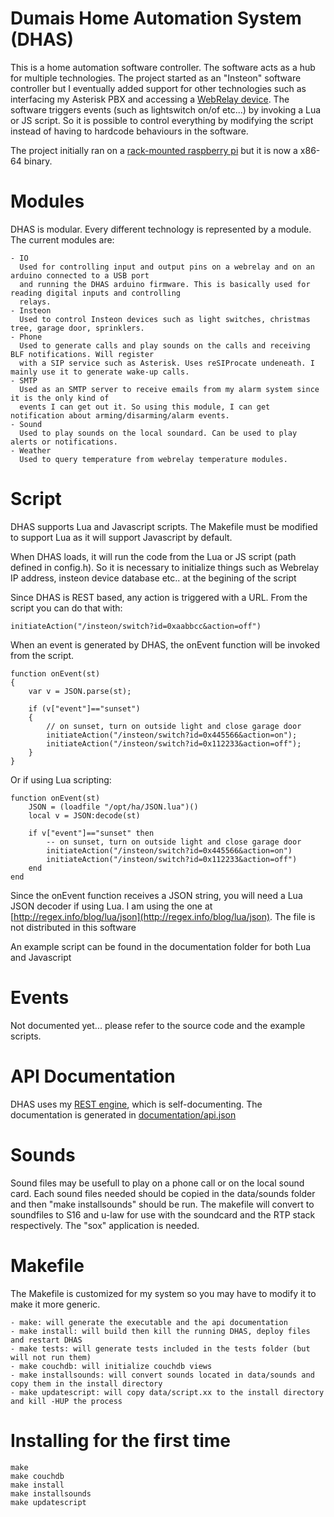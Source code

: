 # Dumais Home Automation System (DHAS)
This is a home automation software controller. The software acts as a hub for multiple technologies.
The project started as an "Insteon" software controller but I eventually added support for
other technologies such as interfacing my Asterisk PBX and accessing a [WebRelay device](http://www.controlbyweb.com/webrelay/). The software triggers events (such as lightswitch on/of etc...) by invoking a Lua or JS script. So it is possible to 
control everything by modifying the script instead of having to hardcode behaviours in the software.

The project initially ran on a [rack-mounted raspberry pi](http://www.dumaisnet.ca/index.php?article=205f6247f86b88ae8941496569b5cd07) but it is now a x86-64 binary.

Modules
============== 
DHAS is modular. Every different technology is represented by a module. The current modules are:

    - IO
      Used for controlling input and output pins on a webrelay and on an arduino connected to a USB port
      and running the DHAS arduino firmware. This is basically used for reading digital inputs and controlling
      relays. 
    - Insteon
      Used to control Insteon devices such as light switches, christmas tree, garage door, sprinklers.
    - Phone
      Used to generate calls and play sounds on the calls and receiving BLF notifications. Will register
      with a SIP service such as Asterisk. Uses reSIProcate undeneath. I mainly use it to generate wake-up calls.
    - SMTP
      Used as an SMTP server to receive emails from my alarm system since it is the only kind of 
      events I can get out it. So using this module, I can get notification about arming/disarming/alarm events.
    - Sound
      Used to play sounds on the local soundard. Can be used to play alerts or notifications.
    - Weather
      Used to query temperature from webrelay temperature modules.

Script
==============
DHAS supports Lua and Javascript scripts. The Makefile must be modified to support Lua as it will 
support Javascript by default.

When DHAS loads, it will run the code from the Lua or JS script (path defined in config.h).
So it is necessary to initialize things such as Webrelay IP address, insteon device database etc..
at the begining of the script

Since DHAS is REST based, any action is triggered with a URL. From the script you can do that with:
```
initiateAction("/insteon/switch?id=0xaabbcc&action=off")
```

When an event is generated by DHAS, the onEvent function will be invoked from the script.
```
function onEvent(st)
{
    var v = JSON.parse(st);

    if (v["event"]=="sunset")
    {
        // on sunset, turn on outside light and close garage door
        initiateAction("/insteon/switch?id=0x445566&action=on");
        initiateAction("/insteon/switch?id=0x112233&action=off");
    }
}
```
Or if using Lua scripting:

```
function onEvent(st)
    JSON = (loadfile "/opt/ha/JSON.lua")()
    local v = JSON:decode(st)

    if v["event"]=="sunset" then
        -- on sunset, turn on outside light and close garage door
        initiateAction("/insteon/switch?id=0x445566&action=on")
        initiateAction("/insteon/switch?id=0x112233&action=off")
    end
end
``` 

Since the onEvent function receives a JSON string, you will need a Lua JSON decoder if using Lua. I am using the one at
[http://regex.info/blog/lua/json](http://regex.info/blog/lua/json). The file is not distributed in this software

An example script can be found in the documentation folder for both Lua and Javascript

Events 
============== 
Not documented yet... please refer to the source code and the example scripts.

API Documentation
==============
DHAS uses my [REST engine](https://github.com/pdumais/rest), which is self-documenting. The documentation is generated in [documentation/api.json](documentation/api.json)

Sounds
==============
Sound files may be usefull to play on a phone call or on the local sound card. Each sound files needed
should be copied in the data/sounds folder and then "make installsounds" should be run. The makefile
will convert to soundfiles to S16 and u-law for use with the soundcard and the RTP stack respectively.
The "sox" application is needed.

Makefile
==============
The Makefile is customized for my system so you may have to modify it to make it more generic.

    - make: will generate the executable and the api documentation
    - make install: will build then kill the running DHAS, deploy files and restart DHAS
    - make tests: will generate tests included in the tests folder (but will not run them)
    - make couchdb: will initialize couchdb views
    - make installsounds: will convert sounds located in data/sounds and copy them in the install directory
    - make updatescript: will copy data/script.xx to the install directory and kill -HUP the process

Installing for the first time
==============
```
make
make couchdb
make install
make installsounds
make updatescript
```

